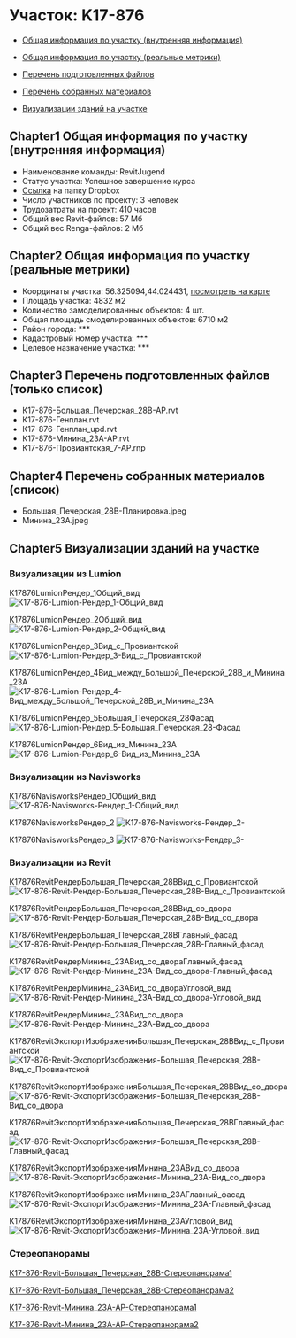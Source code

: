 # Участок: K17-876

* [Общая информация по участку (внутренняя информация)](#Chapter1)

* [Общая информация по участку (реальные метрики)](#Chapter2)

* [Перечень подготовленных файлов](#Chapter3)

* [Перечень собранных материалов](#Chapter4)

* [Визуализации зданий на участке](#Chapter5)

## <a id="test">Chapter1</a> Общая информация по участку (внутренняя информация)
+ Наименование команды: RevitJugend
+ Статус участка: Успешное завершение курса
+ [Ссылка](https://www.dropbox.com/sh/wvvgv1nw1iqred9/AAC11w8C8khEfddARzHPeH3Na/K17_876?dl=0) на папку Dropbox
+ Число участников по проекту: 3 человек
+ Трудозатраты на проект: 410 часов
+ Общий вес Revit-файлов: 57 Мб
+ Общий вес Renga-файлов: 2 Мб
## <a id="test">Chapter2</a> Общая информация по участку (реальные метрики)
+ Координаты участка: 56.325094,44.024431, [посмотреть на карте](https://yandex.ru/maps/47/nizhny-novgorod/?ll=56.325094%2C44.024431&z=19)
+ Площадь участка: 4832 м2
+ Количество замоделированных объектов: 4 шт.
+ Общая площадь смоделированных объектов: 6710 м2
+ Район города: *** 
+ Кадастровый номер участка: *** 
+ Целевое назначение участка: *** 
## <a id="test">Chapter3</a> Перечень подготовленных файлов (только список)
+ К17-876-Большая_Печерская_28В-АР.rvt
+ К17-876-Генплан.rvt
+ К17-876-Генплан_upd.rvt
+ К17-876-Минина_23А-АР.rvt
+ К17-876-Провиантская_7-АР.rnp
## <a id="test">Chapter4</a> Перечень собранных материалов (список)
+ Большая_Печерская_28В-Планировка.jpeg
+ Минина_23А.jpeg
## <a id="test">Chapter5</a> Визуализации зданий на участке
### Визуализации из Lumion
К17876LumionРендер_1Общий_вид
![К17-876-Lumion-Рендер_1-Общий_вид](/Images/K17_876/К17-876-Lumion-Рендер_1-Общий_вид_Compressed.jpg)

К17876LumionРендер_2Общий_вид
![К17-876-Lumion-Рендер_2-Общий_вид](/Images/K17_876/К17-876-Lumion-Рендер_2-Общий_вид_Compressed.jpg)

К17876LumionРендер_3Вид_с_Провиантской
![К17-876-Lumion-Рендер_3-Вид_с_Провиантской](/Images/K17_876/К17-876-Lumion-Рендер_3-Вид_с_Провиантской_Compressed.jpg)

К17876LumionРендер_4Вид_между_Большой_Печерской_28В_и_Минина_23А
![К17-876-Lumion-Рендер_4-Вид_между_Большой_Печерской_28В_и_Минина_23А](/Images/K17_876/К17-876-Lumion-Рендер_4-Вид_между_Большой_Печерской_28В_и_Минина_23А_Compressed.jpg)

К17876LumionРендер_5Большая_Печерская_28Фасад
![К17-876-Lumion-Рендер_5-Большая_Печерская_28-Фасад](/Images/K17_876/К17-876-Lumion-Рендер_5-Большая_Печерская_28-Фасад_Compressed.jpg)

К17876LumionРендер_6Вид_из_Минина_23А
![К17-876-Lumion-Рендер_6-Вид_из_Минина_23А](/Images/K17_876/К17-876-Lumion-Рендер_6-Вид_из_Минина_23А_Compressed.jpg)

### Визуализации из Navisworks
К17876NavisworksРендер_1Общий_вид
![К17-876-Navisworks-Рендер_1-Общий_вид](/Images/K17_876/К17-876-Navisworks-Рендер_1-Общий_вид_Compressed.jpg)

К17876NavisworksРендер_2
![К17-876-Navisworks-Рендер_2-](/Images/K17_876/К17-876-Navisworks-Рендер_2-_Compressed.jpg)

К17876NavisworksРендер_3
![К17-876-Navisworks-Рендер_3-](/Images/K17_876/К17-876-Navisworks-Рендер_3-_Compressed.jpg)

### Визуализации из Revit
К17876RevitРендерБольшая_Печерская_28ВВид_с_Провиантской
![К17-876-Revit-Рендер-Большая_Печерская_28В-Вид_с_Провиантской](/Images/K17_876/К17-876-Revit-Рендер-Большая_Печерская_28В-Вид_с_Провиантской_Compressed.jpg)

К17876RevitРендерБольшая_Печерская_28ВВид_со_двора
![К17-876-Revit-Рендер-Большая_Печерская_28В-Вид_со_двора](/Images/K17_876/К17-876-Revit-Рендер-Большая_Печерская_28В-Вид_со_двора_Compressed.jpg)

К17876RevitРендерБольшая_Печерская_28ВГлавный_фасад
![К17-876-Revit-Рендер-Большая_Печерская_28В-Главный_фасад](/Images/K17_876/К17-876-Revit-Рендер-Большая_Печерская_28В-Главный_фасад_Compressed.jpg)

К17876RevitРендерМинина_23АВид_со_двораГлавный_фасад
![К17-876-Revit-Рендер-Минина_23А-Вид_со_двора-Главный_фасад](/Images/K17_876/К17-876-Revit-Рендер-Минина_23А-Вид_со_двора-Главный_фасад_Compressed.jpg)

К17876RevitРендерМинина_23АВид_со_двораУгловой_вид
![К17-876-Revit-Рендер-Минина_23А-Вид_со_двора-Угловой_вид](/Images/K17_876/К17-876-Revit-Рендер-Минина_23А-Вид_со_двора-Угловой_вид_Compressed.jpg)

К17876RevitРендерМинина_23АВид_со_двора
![К17-876-Revit-Рендер-Минина_23А-Вид_со_двора](/Images/K17_876/К17-876-Revit-Рендер-Минина_23А-Вид_со_двора_Compressed.jpg)

К17876RevitЭкспортИзображенияБольшая_Печерская_28ВВид_с_Провиантской
![К17-876-Revit-ЭкспортИзображения-Большая_Печерская_28В-Вид_с_Провиантской](/Images/K17_876/К17-876-Revit-ЭкспортИзображения-Большая_Печерская_28В-Вид_с_Провиантской_Compressed.jpg)

К17876RevitЭкспортИзображенияБольшая_Печерская_28ВВид_со_двора
![К17-876-Revit-ЭкспортИзображения-Большая_Печерская_28В-Вид_со_двора](/Images/K17_876/К17-876-Revit-ЭкспортИзображения-Большая_Печерская_28В-Вид_со_двора_Compressed.jpg)

К17876RevitЭкспортИзображенияБольшая_Печерская_28ВГлавный_фасад
![К17-876-Revit-ЭкспортИзображения-Большая_Печерская_28В-Главный_фасад](/Images/K17_876/К17-876-Revit-ЭкспортИзображения-Большая_Печерская_28В-Главный_фасад_Compressed.jpg)

К17876RevitЭкспортИзображенияМинина_23АВид_со_двора
![К17-876-Revit-ЭкспортИзображения-Минина_23А-Вид_со_двора](/Images/K17_876/К17-876-Revit-ЭкспортИзображения-Минина_23А-Вид_со_двора_Compressed.jpg)

К17876RevitЭкспортИзображенияМинина_23АГлавный_фасад
![К17-876-Revit-ЭкспортИзображения-Минина_23А-Главный_фасад](/Images/K17_876/К17-876-Revit-ЭкспортИзображения-Минина_23А-Главный_фасад_Compressed.jpg)

К17876RevitЭкспортИзображенияМинина_23АУгловой_вид
![К17-876-Revit-ЭкспортИзображения-Минина_23А-Угловой_вид](/Images/K17_876/К17-876-Revit-ЭкспортИзображения-Минина_23А-Угловой_вид_Compressed.jpg)

### Стереопанорамы
[К17-876-Revit-Большая_Печерская_28В-Стереопанорама1](https://pano.autodesk.com/pano.html?url=jpgs/1fda45cc-5c1d-4b87-8eb9-1db25475aded&version=2)

[К17-876-Revit-Большая_Печерская_28В-Стереопанорама2](https://pano.autodesk.com/pano.html?url=jpgs/9581907e-e817-45d1-983d-fc0b2ce72ebb&version=2)

[К17-876-Revit-Минина_23А-АР-Стереопанорама1](https://pano.autodesk.com/pano.html?url=jpgs/8547639d-ca94-425c-b572-a90677a1a3bb&version=2)

[К17-876-Revit-Минина_23А-АР-Стереопанорама2](https://pano.autodesk.com/pano.html?url=jpgs/94305c8a-271f-4001-94c1-0d8f351c2dbc&version=2)

